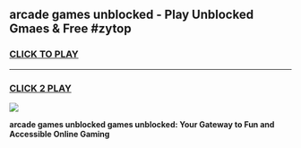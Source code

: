
## arcade games unblocked - Play Unblocked Gmaes & Free #zytop
<h3>
<a href="https://premium.freeplayer.one?title=arcade_games_unblocked&ref=03M">CLICK TO PLAY</a></h3>
<hr>

<h3>
<a href="https://premium.freeplayer.one?title=arcade_games_unblocked&ref=03M">CLICK 2 PLAY</a>
  
</h3>

<a href="https://premium.freeplayer.one?title=arcade_games_unblocked&ref=03M"><img src="https://clearcache.store/games.png"></a>


**arcade games unblocked games unblocked: Your Gateway to Fun and Accessible Online Gaming**
